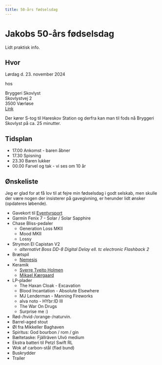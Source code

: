```yaml
---
title: 50-års fødselsdag
---
```


# Jakobs 50-års fødselsdag

Lidt praktisk info.

## Hvor

Lørdag d. 23. november 2024

hos

Bryggeri Skovlyst<br>
Skovlystvej 2<br>
3500 Værløse<br>
[Link](https://maps.app.goo.gl/Xmt3YRsEFZdHEaUZA)

Der kører S-tog til Hareskov Station og derfra kan man til fods nå Bryggeri Skovlyst på ca. 25 minutter.

## Tidsplan

- 17.00 Ankomst - baren åbner
- 17.30 Spisning
- 23.30 Baren lukker
- 00.00 Farvel og tak - vi ses om 10 år

## Ønskeliste

Jeg er glad for at få lov til at fejre min fødselsdag i godt selskab, men skulle der være nogen der insisterer på gavegivning, er herunder lidt ønsker (opdateres løbende).

- Gavekort til [Eventyrsport](https://www.eventyrsport.dk/)
- Garmin Fenix 7 - Solar / Solar Sapphire
- Chase Bliss-pedaler
  - Generation Loss MKII
  - Mood MKII
  - Lossy
- Strymon El Capistan V2
  - *alternativt Boss DD-8 Digital Delay ell. tc electronic Flashback 2*
- Brætspil
  - [Nemesis](https://boardgamegeek.com/boardgame/167355/nemesis)
- Keramik
  - [Sverre Tveito Holmen](https://sverretveitoholmen.dk/tingogsager/)
  - [Mikael Kærgaard](https://www.instagram.com/michaelkaergaard/)
- LP-plader
  - The Haxan Cloak - Excavation
  - Blood Incantation - Absolute Elsewhere
  - MJ Lenderman - Manning Fireworks
  - alva noto - HYbr:ID III
  - The War On Drugs
  - Surprise me :)
- Rød-/hvid-/orange-/naturvin.
- Barrel-aged stout
- Øl fra Mikkeller Baghaven
- Spiritus: God bourbon / rom / gin
- Bæltetaske: Fjällräven Ulvö medium
- Ekstra batteri til Petzl Swift RL
- Wok af carbon-stål (flad bund)
- Buskrydder
- Trailer
